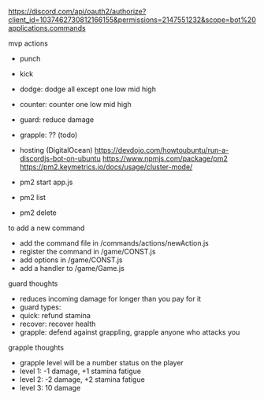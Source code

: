 https://discord.com/api/oauth2/authorize?client_id=1037462730812166155&permissions=2147551232&scope=bot%20applications.commands

mvp actions

- punch
- kick
- dodge: dodge all except one low mid high
- counter: counter one low mid high
- guard: reduce damage
- grapple: ?? (todo)

- hosting (DigitalOcean)
  https://devdojo.com/howtoubuntu/run-a-discordjs-bot-on-ubuntu
  https://www.npmjs.com/package/pm2
  https://pm2.keymetrics.io/docs/usage/cluster-mode/
- pm2 start app.js
- pm2 list
- pm2 delete

to add a new command

- add the command file in /commands/actions/newAction.js
- register the command in /game/CONST.js
- add options in /game/CONST.js
- add a handler to /game/Game.js

guard thoughts

- reduces incoming damage for longer than you pay for it
- guard types:
- quick: refund stamina
- recover: recover health
- grapple: defend against grappling, grapple anyone who attacks you

grapple thoughts

- grapple level will be a number status on the player
- level 1: -1 damage, +1 stamina fatigue
- level 2: -2 damage, +2 stamina fatigue
- level 3: 10 damage
